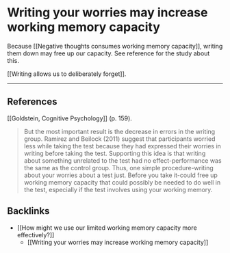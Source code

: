 # Writing your worries may increase working memory capacity
Because [[Negative thoughts consumes working memory capacity]], writing them down may free up our capacity. See reference for the study about this.

[[Writing allows us to deliberately forget]].

---
## References
[[Goldstein, Cognitive Psychology]] (p. 159).
>   But the most important result is the decrease in errors in the writing group. Ramirez and Beilock (2011) suggest that participants worried less while taking the test because they had expressed their worries in writing before taking the test. Supporting this idea is that writing about something unrelated to the test had no effect-performance was the same as the control group. Thus, one simple procedure-writing about your worries about a test just. Before you take it-could free up working memory capacity that could possibly be needed to do well in the test, especially if the test involves using your working memory.

## Backlinks
* [[How might we use our limited working memory capacity more effectively?]]
	* [[Writing your worries may increase working memory capacity]]

<!-- #evergreen -->

<!-- {BearID:E02D3551-1333-4493-ABB2-C0DCDF5B196C} -->
